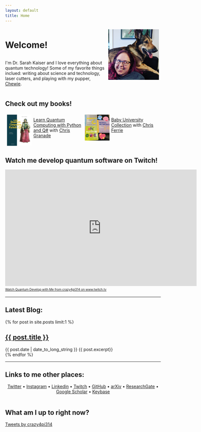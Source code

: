 ```yaml
---
layout: default
title: Home
---
```


<div class="flex-grid" style="flex-direction: column">
  <div style="flex-direction: row; flex-wrap: wrap; width: 100%;">
    <div style="flex-direction: column; flex-basis: 100%; flex: 2;">
      <h1> Welcome! </h1>
      <p>I'm Dr. Sarah Kaiser and I love everything about quantum technology! Some of my favorite things inclued: writing about science and technology, laser cutters, and playing with my pupper,<a href="https://www.instagram.com/chewieborka/"> Chewie</a>.</p>
    </div>
    <div style="flex-direction: column; flex-basis: 100%; flex: 1; margin: 0.4em;">
      <img src="/public/profile-photo.jpg" alt="Sarah Kaiser" style="width: 100%; display: inline;"/>
    </div>
  </div>

  <div style="flex-direction: row; width: 100%">
    <h2>Check out my books!</h2>
  </div>

  <div style="flex-direction: row; flex-wrap: wrap; width: 100%;">
    <div style="flex-direction: column; flex-basis: 100%; flex: 1; margin: 0.4em;">
      <img src="/public/media/figures/LQCPQ.png" alt="Cover of Learn Quantum Computing with Python and Q#" style="width: 100%; display: inline;"/>
    </div>
    <div style="flex-direction: column; flex-basis: 100%; flex: 2;">
      <p>
        <a href="https://www.manning.com/books/learn-quantum-computing-with-python-and-q-sharp" target="_top">Learn Quantum Computing with Python and Q#</a> with <a href="https://cgranade.com/">Chris Granade</a>
      </p>
    </div>
    <div style="flex-direction: column; flex-basis: 100%; flex: 1; margin: 0.4em;">
      <img src="/public/media/figures/kaiser-book-collection.jpg" alt="Cover of Learn Quantum Computing with Python and Q#" style="width: 100%; display: inline;"/>
    </div>
    <div style="flex-direction: column; flex-basis: 100%; flex: 2;">
      <p>
        <a href="https://www.amazon.com/Sarah-Kaiser/e/B07H4VDXW5/" target="_top">Baby University Collection</a> with <a href="https://csferrie.com/">Chris Ferrie</a>
      </p>
    </div>
  </div>
</div>
  <div style="flex-direction: row; width: 100%">
    <h2>Watch me develop quantum software on Twitch!</h2>
  </div>

<iframe src="https://player.twitch.tv/?autoplay=false&collection=zNmwPZWAERanCw" frameborder="0" allowfullscreen="true" scrolling="no" height="378" width="620"></iframe><a href="https://www.twitch.tv/collections/zNmwPZWAERanCw?tt_content=text_link&tt_medium=vod_embed" style="padding:2px 0px 4px; display:block; width:345px; font-weight:normal; font-size:10px; text-decoration:underline;">Watch Quantum Develop with Me from crazy4pi314 on www.twitch.tv</a>

---

## Latest Blog: ##

<div class="posts">
{% for post in site.posts limit:1 %}
<article>
  <h2>
    <a href="{{ post.url }}">
      {{ post.title }}
    </a>
  </h2>
  <time datetime="{{ post.date | date: "%Y-%m-%d" }}">{{ post.date | date_to_long_string }}</time>
  {{ post.excerpt}}
</article>
{% endfor %}
</div>

-----

<h2>Links to me other places:</h2>
<p style="text-align: center;">
<!-- [arXiv](http://arxiv.org/a/kaiser_s_1) •
[ResearchGate](https://www.researchgate.net/profile/Sarah_Kaiser) •
[Google Scholar](https://scholar.google.ca/citations?user=wUnQwUMAAAAJ&hl=en) •
[GitHub](https://github.com/crazy4pi314) •
[Linkedin](https://www.linkedin.com/in/sckaiser1) -->
<a href="https://twitter.com/crazy4pi314" target="_top">Twitter</a> • 
<a href="https://www.instagram.com/crazy4pi314" target="_top">Instagram</a> •
<a href="https://www.linkedin.com/in/sckaiser1" target="_top">Linkedin</a> • 
<a href="https://www.twitch.tv/crazy4pi314" target="_top">Twitch</a> • 
<a href="https://github.com/crazy4pi314" target="_top">GitHub</a> • 
<a href="http://arxiv.org/a/kaiser_s_1" target="_top">arXiv</a> • 
<a href="https://www.researchgate.net/profile/Sarah_Kaiser" target="_top">ResearchGate</a> • 
<a href="https://scholar.google.ca/citations?user=wUnQwUMAAAAJ&hl=en" target="_top">Google Scholar</a> • 
<a href="https://keybase.io/skaiser" target="_top">Keybase</a><br>
<br>
</p>

<h2>What am I up to right now?</h2>
<a class="twitter-timeline" data-theme="light" data-tweet-limit="5" href="https://twitter.com/crazy4pi314?ref_src=twsrc%5Etfw">Tweets by crazy4pi314</a> <script async src="https://platform.twitter.com/widgets.js" charset="utf-8"></script>
<style type="text/css">
  .flex-grid div {
    display: flex;
  }

  @media(max-width: 501px) {
    .flex-grid div {
      display: block;
    }
  }
</style>

